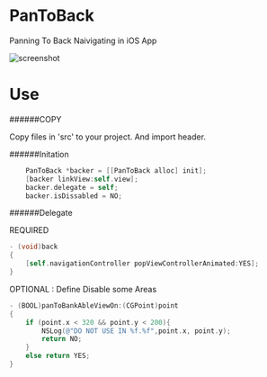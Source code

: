 PanToBack
=========

Panning To Back Naivigating in  iOS App


![screenshot](screenshot.gif)

Use
========

######COPY

Copy files in 'src' to your project. And import header.

######Initation

```objective-c
    PanToBack *backer = [[PanToBack alloc] init];
    [backer linkView:self.view];
    backer.delegate = self;
    backer.isDissabled = NO;
```

######Delegate

REQUIRED
```objective-c
- (void)back
{
    [self.navigationController popViewControllerAnimated:YES];
}
```


OPTIONAL : Define Disable some Areas
```objective-c
- (BOOL)panToBankAbleViewOn:(CGPoint)point
{
    if (point.x < 320 && point.y < 200){
        NSLog(@"DO NOT USE IN %f.%f",point.x, point.y);
        return NO;
    }
    else return YES;
}
```

